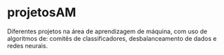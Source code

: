 # projetosAM
Diferentes projetos na área de aprendizagem de máquina, com uso de algoritmos de: comitês de classificadores, desbalanceamento de dados e redes neurais.
